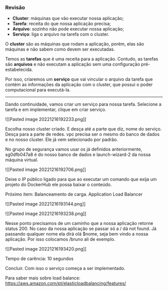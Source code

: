 
### Revisão

-   **Cluster**: máquinas que vão executar nossa aplicação;
-   **Tarefa**: receita do que nossa aplicação precisa;
-   **Arquivo**: sozinho não pode executar nossa aplicação;
-   **Serviço**: liga o arquivo na tarefa com o cluster.

O **cluster** são as máquinas que rodam a aplicação, porém, elas são máquinas e não sabem como devem ser executadas.

Temos as **tarefas** que é uma receita para a aplicação. Contudo, as tarefas são **arquivos** e não executam a aplicação sem uma configuração pré-estabelecida.

Por isso, criaremos um **serviço** que vai vincular o arquivo da tarefa que contém as informações da aplicação com o cluster, que possui o poder computacional para executá-la.

----

Dando continuidade, vamos criar um serviço para nossa tarefa. Selecione a tarefa e em implementar, clique em criar serviço.

![[Pasted image 20221216192233.png]]

Escolha nosso cluster criado. E desça até a parte que diz, nome do serviço. Desça para a parte de redes. vpc precisa ser o mesmo do banco de dados e no nosso cluster. Ele já vem selecionado por padrão. 

No grupo de segurança vamos usar os já definidos anteriormente, sg0dfb047a8 é do nosso banco de dados e launch-wizard-2 da nossa máquina virtual.

![[Pasted image 20221216192706.png]]

Deixe o IP público ligado para que ao executar um comando que exija um projeto do DockerHub ele possa baixar o conteúdo. 

Próximo item: Balanceamento de carga. 
Application Load Balancer

![[Pasted image 20221216193144.png]]

![[Pasted image 20221216193238.png]]

Nesse ponto precisamos de um caminho que a nossa aplicação retorne status 200.  No caso da nossa aplicação se passar só a / dá not found. Já passando qualquer nome ela dirá olá $nome, seja bem vindo a nossa aplicação. Por isso colocamos /bruno ali de exemplo. 

![[Pasted image 20221216193420.png]]

Tempo de carência: 10 segundos

Concluir. Com isso o serviço começa a ser implementado. 

Para saber mais sobre load balance:
https://aws.amazon.com/pt/elasticloadbalancing/features/